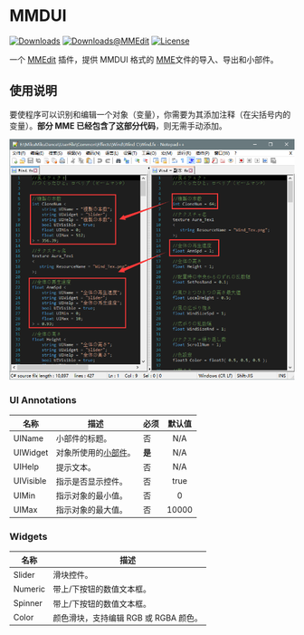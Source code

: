 # MMDUI

<a href="https://github.com/MMEdit/MMDUI/releases"><img alt="Downloads" src="https://img.shields.io/github/downloads/MMEdit/MMDUI/total?style=flat-square"/></a> <a href="https://github.com/nicengi/MMEdit/releases"><img alt="Downloads@MMEdit" src="https://img.shields.io/github/downloads/nicengi/MMEdit/total?label=downloads%40MMEdit&style=flat-square"/></a> <a href="https://github.com/MMEdit/MMDUI/blob/master/LICENSE"><img alt="License" src="https://img.shields.io/github/license/MMEdit/MMDUI?color=39c5bb&style=flat-square"></a>

一个 [MMEdit](https://github.com/nicengi/MMEdit) 插件，提供 MMDUI 格式的 [MME](https://bowlroll.net/file/35012)文件的导入、导出和小部件。

## 使用说明

​	要使程序可以识别和编辑一个对象（变量），你需要为其添加注释（在尖括号内的变量）。**部分 MME 已经包含了这部分代码**，则无需手动添加。

![20200202225843](./doc/Images/20200202225843.png)

### UI Annotations

| 名称      | 描述                             | 必须   | 默认值 |
| --------- | -------------------------------- | ------ | :----: |
| UIName    | 小部件的标题。                   | 否     |  N/A   |
| UIWidget  | 对象所使用的[小部件](#Widgets)。 | **是** |  N/A   |
| UIHelp    | 提示文本。                       | 否     |  N/A   |
| UIVisible | 指示是否显示控件。               | 否     |  true  |
| UIMin     | 指示对象的最小值。               | 否     |   0    |
| UIMax     | 指示对象的最大值。               | 否     | 10000  |

### Widgets

| 名称    | 描述                                  |
| ------- | ------------------------------------- |
| Slider  | 滑块控件。                            |
| Numeric | 带上/下按钮的数值文本框。             |
| Spinner | 带上/下按钮的数值文本框。             |
| Color   | 颜色滑块，支持编辑 RGB 或 RGBA 颜色。 |

